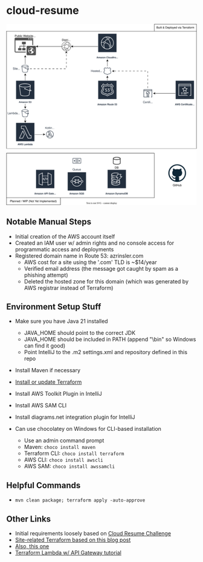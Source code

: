 # cloud-resume

![Architecture Diagram](diagrams/architecture.drawio.svg)

## Notable Manual Steps

- Initial creation of the AWS account itself
- Created an IAM user w/ admin rights and no console access for programmatic access and deployments
- Registered domain name in Route 53: azrinsler.com
  - AWS cost for a site using the '.com' TLD is ~$14/year
  - Verified email address (the message got caught by spam as a phishing attempt)
  - Deleted the hosted zone for this domain (which was generated by AWS registrar instead of Terraform)

## Environment Setup Stuff

- Make sure you have Java 21 installed
  - JAVA_HOME should point to the correct JDK
  - JAVA_HOME should be included in PATH (append "\bin" so Windows can find it good)
  - Point IntelliJ to the .m2 settings.xml and repository defined in this repo 
- Install Maven if necessary
- [Install or update Terraform](https://developer.hashicorp.com/terraform/tutorials/aws-get-started/install-cli)
- Install AWS Toolkit Plugin in IntelliJ
- Install AWS SAM CLI
- Install diagrams.net integration plugin for IntelliJ


- Can use chocolatey on Windows for CLI-based installation 
  - Use an admin command prompt
  - Maven: `choco install maven`
  - Terraform CLI: `choco install terraform`
  - AWS CLI: `choco install awscli`
  - AWS SAM: `choco install awssamcli`
  
## Helpful Commands

- `mvn clean package; terraform apply -auto-approve`

## Other Links

- Initial requirements loosely based on [Cloud Resume Challenge](https://cloudresumechallenge.dev/docs/the-challenge/aws/)
- [Site-related Terraform based on this blog post](https://blog.demir.io/setup-an-s3-cloudfront-website-with-terraform-268d5230f05)
- [Also, this one](https://medium.com/@frankpromiseedah/hosting-a-static-website-on-aws-s3-using-terraform-e12addd22d18)
- [Terraform Lambda w/ API Gateway tutorial](https://developer.hashicorp.com/terraform/tutorials/aws/lambda-api-gateway#create-an-http-api-with-api-gateway)